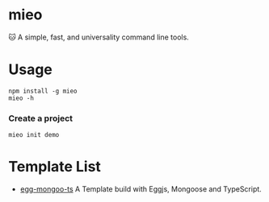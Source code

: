 # mieo

🐱 A simple, fast, and universality command line tools.

# Usage

```
npm install -g mieo
mieo -h
```

### Create a project

```
mieo init demo
```

# Template List

+ [egg-mongoo-ts](https://github.com/seymoe/mieotpl-egg-mongoo-ts.git) A Template build with Eggjs, Mongoose and TypeScript.
